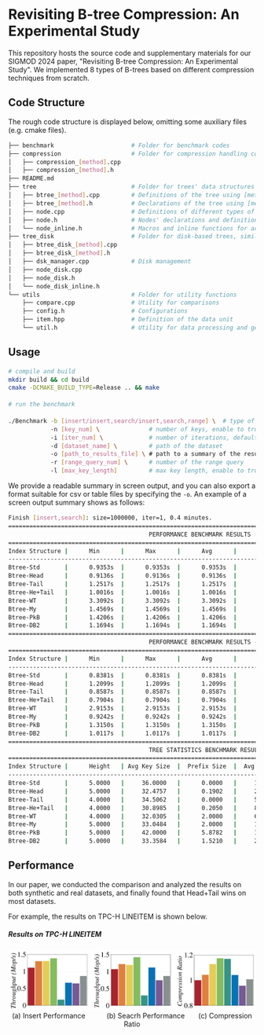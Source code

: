 # Revisiting B-tree Compression: An Experimental Study

This repository hosts the source code and supplementary materials for our SIGMOD 2024 paper, "Revisiting B-tree Compression: An Experimental Study". We implemented 8 types of B-trees based on different compression techniques from scratch.

## Code Structure

The rough code structure is displayed below, omitting some auxiliary files (e.g. cmake files).
```bash
├── benchmark                      # Folder for benchmark codes
├── compression                    # Folder for compression handling codes
│   ├── compression_[method].cpp   
│   ├── compression_[method].h
├── README.md
├── tree                           # Folder for trees' data structures 
│   ├── btree_[method].cpp         # Definitions of the tree using [method]
│   ├── btree_[method].h           # Declarations of the tree using [method]
│   ├── node.cpp                   # Definitions of different types of nodes
│   ├── node.h                     # Nodes' declarations and definitions of headers
│   └── node_inline.h              # Macros and inline functions for accessing and updating metadata 
├── tree_disk                      # Folder for disk-based trees, similar as tree
│   ├── btree_disk_[method].cpp
│   ├── btree_disk_[method].h
│   ├── dsk_manager.cpp            # Disk management
│   ├── node_disk.cpp
│   ├── node_disk.h
│   └── node_disk_inline.h              
└── utils                          # Folder for utility functions
    ├── compare.cpp                # Utility for comparisons
    ├── config.h                   # Configurations
    ├── item.hpp                   # Definition of the data unit
    └── util.h                     # Utility for data processing and generate summary      
```

## Usage
```bash
# compile and build
mkdir build && cd build 
cmake -DCMAKE_BUILD_TYPE=Release .. && make 

# run the benchmark

./Benchmark -b [insert/insert,search/insert,search,range] \  # type of benchmark
            -n [key_num] \              # number of keys, enable to truncate the dataset 
            -i [iter_num] \             # number of iterations, default = 5
            -d [dataset_name] \         # path of the dataset 
            -o [path_to_results_file] \ # path to a summary of the results (optional)
            -r [range_query_num] \      # number of the range query
            -l [max_key_length]         # max key length, enable to truncate each key
```



We provide a readable summary in screen output, and you can also export a format suitable for csv or table files by specifying the `-o`. An example of a screen output summary shows as follows:

```bash
Finish [insert,search]: size=1000000, iter=1, 0.4 minutes.
=================================================================================================================
                                        PERFORMANCE BENCHMARK RESULTS - insert
=================================================================================================================
Index Structure |      Min      |      Max      |      Avg      |      Med      | M Ops/s (Avg) | M Ops/s (Med) |
-----------------------------------------------------------------------------------------------------------------
Btree-Std       |      0.9353s  |      0.9353s  |      0.9353s  |      0.9353s  |      1.0692   |      1.0692   |
Btree-Head      |      0.9136s  |      0.9136s  |      0.9136s  |      0.9136s  |      1.0945   |      1.0945   |
Btree-Tail      |      1.2517s  |      1.2517s  |      1.2517s  |      1.2517s  |      0.7989   |      0.7989   |
Btree-He+Tail   |      1.0016s  |      1.0016s  |      1.0016s  |      1.0016s  |      0.9984   |      0.9984   |
Btree-WT        |      3.3092s  |      3.3092s  |      3.3092s  |      3.3092s  |      0.3022   |      0.3022   |
Btree-My        |      1.4569s  |      1.4569s  |      1.4569s  |      1.4569s  |      0.6864   |      0.6864   |
Btree-PkB       |      1.4206s  |      1.4206s  |      1.4206s  |      1.4206s  |      0.7039   |      0.7039   |
Btree-DB2       |      1.1694s  |      1.1694s  |      1.1694s  |      1.1694s  |      0.8551   |      0.8551   |
=================================================================================================================
                                        PERFORMANCE BENCHMARK RESULTS - search
=================================================================================================================
Index Structure |      Min      |      Max      |      Avg      |      Med      | M Ops/s (Avg) | M Ops/s (Med) |
-----------------------------------------------------------------------------------------------------------------
Btree-Std       |      0.8381s  |      0.8381s  |      0.8381s  |      0.8381s  |      1.1932   |      1.1932   |
Btree-Head      |      1.2099s  |      1.2099s  |      1.2099s  |      1.2099s  |      0.8265   |      0.8265   |
Btree-Tail      |      0.8587s  |      0.8587s  |      0.8587s  |      0.8587s  |      1.1646   |      1.1646   |
Btree-He+Tail   |      0.7904s  |      0.7904s  |      0.7904s  |      0.7904s  |      1.2652   |      1.2652   |
Btree-WT        |      2.9153s  |      2.9153s  |      2.9153s  |      2.9153s  |      0.3430   |      0.3430   |
Btree-My        |      0.9242s  |      0.9242s  |      0.9242s  |      0.9242s  |      1.0820   |      1.0820   |
Btree-PkB       |      1.3150s  |      1.3150s  |      1.3150s  |      1.3150s  |      0.7604   |      0.7604   |
Btree-DB2       |      1.0117s  |      1.0117s  |      1.0117s  |      1.0117s  |      0.9885   |      0.9885   |
=================================================================================================================
                                        TREE STATISTICS BENCHMARK RESULTS
=================================================================================================================
Index Structure |      Height   | Avg Key Size  |  Prefix Size  |  Avg Fanout   | Total Nodes   | Non-leaf #    |
-----------------------------------------------------------------------------------------------------------------
Btree-Std       |      5.0000   |     36.0000   |      0.0000   |     18.1451   |  60515.0000   |   3335.0000   |
Btree-Head      |      5.0000   |     32.4757   |      0.1902   |     20.2763   |  53713.0000   |   2649.0000   |
Btree-Tail      |      4.0000   |     34.5062   |      0.0000   |     58.6370   |  59283.0000   |   1011.0000   |
Btree-He+Tail   |      4.0000   |     30.8985   |      0.2050   |     89.7674   |  52874.0000   |    589.0000   |
Btree-WT        |      4.0000   |     32.0305   |      2.0000   |     61.5301   |  55255.0000   |    898.0000   |
Btree-My        |      5.0000   |     33.0484   |      2.0000   |     18.7821   |  56366.0000   |   3001.0000   |
Btree-PkB       |      5.0000   |     42.0000   |      5.8782   |     16.2478   |  69103.0000   |   4253.0000   |
Btree-DB2       |      5.0000   |     33.3584   |      1.5210   |     20.8700   |  52510.0000   |   2516.0000   |
```

## Performance

In our paper, we conducted the comparison and analyzed the results on both synthetic and real datasets, and finally found that Head+Tail wins on most datasets.

For example, the results on TPC-H LINEITEM is shown below.

##### Results on TPC-H LINEITEM
<center class="half">
     <img src="figures/tpch.PNG" width="600"/>
     <figcaption>(a) Insert Performance &nbsp&nbsp&nbsp&nbsp&nbsp&nbsp&nbsp&nbsp&nbsp (b) Seacrh Performance &nbsp&nbsp&nbsp&nbsp&nbsp  (c) Compression Ratio</figcaption>
</center>

